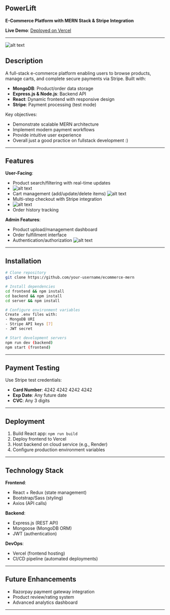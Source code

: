 
## PowerLift  
**E-Commerce Platform with MERN Stack & Stripe Integration**  

**Live Demo**: [Deployed on Vercel](https://your-vercel-link.com)

---

![alt text](Landing.png)

## Description  
A full-stack e-commerce platform enabling users to browse products, manage carts, and complete secure payments via Stripe. Built with:  
- **MongoDB**: Product/order data storage  
- **Express.js & Node.js**: Backend API  
- **React**: Dynamic frontend with responsive design  
- **Stripe**: Payment processing (test mode)

Key objectives:  
- Demonstrate scalable MERN architecture  
- Implement modern payment workflows   
- Provide intuitive user experience
- Overall just a good practice on fullstack development :)

---

## Features  
**User-Facing**:  
- Product search/filtering with real-time updates
- ![alt text](Collection.png)
- Cart management (add/update/delete items)
  ![alt text](BestSellers.png)
- Multi-step checkout with Stripe integration
- ![alt text](Checkout.png)
- Order history tracking   

**Admin Features**:  
- Product upload/management dashboard   
- Order fulfillment interface   
- Authentication/authorization 
![alt text](<Admin Add Panel.png>)

---

## Installation  
```bash
# Clone repository
git clone https://github.com/your-username/ecommerce-mern

# Install dependencies
cd frontend && npm install
cd backend && npm install
cd server && npm install

# Configure environment variables
Create .env files with:
- MongoDB URI
- Stripe API keys [7]
- JWT secret

# Start development servers
npm run dev (backend)
npm start (frontend)
```

---

## Payment Testing  
Use Stripe test credentials:  
- **Card Number**: 4242 4242 4242 4242  
- **Exp Date**: Any future date  
- **CVC**: Any 3 digits  

---

## Deployment  
1. Build React app: `npm run build`  
2. Deploy frontend to Vercel   
3. Host backend on cloud service (e.g., Render)  
4. Configure production environment variables  

---

## Technology Stack  
**Frontend**:  
- React + Redux (state management)
- Bootstrap/Sass (styling)   
- Axios (API calls)   

**Backend**:  
- Express.js (REST API)  
- Mongoose (MongoDB ORM) 
- JWT (authentication)   

**DevOps**:  
- Vercel (frontend hosting)   
- CI/CD pipeline (automated deployments)  

---

## Future Enhancements  
- Razorpay payment gateway integration   
- Product review/rating system  
- Advanced analytics dashboard  

---


